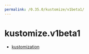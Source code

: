 ```yaml
---
permalink: /0.35.0/kustomize/v1beta1/
---
```


# kustomize.v1beta1



* [kustomization](kustomization.md)